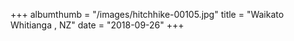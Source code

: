 +++
albumthumb = "/images/hitchhike-00105.jpg"
title = "Waikato Whitianga , NZ"
date = "2018-09-26"
+++
